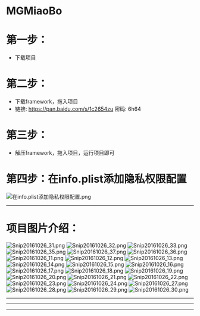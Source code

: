 # MGMiaoBo

# 第一步：
 - 下载项目
  
# 第二步：
 - 下载framework，拖入项目
 - 链接: https://pan.baidu.com/s/1c2654zu 密码: 6h64

# 第三步：
 - 解压framework，拖入项目，运行项目即可
  
# 第四步：在info.plist添加隐私权限配置
![在info.plist添加隐私权限配置.png](http://upload-images.jianshu.io/upload_images/1429890-07c83b07220e8e97.png?imageMogr2/auto-orient/strip%7CimageView2/2/w/1240)      
***
  
# 项目图片介绍：
![Snip20161026_31.png](http://upload-images.jianshu.io/upload_images/1429890-f3179c973adcc593.png?imageMogr2/auto-orient/strip%7CimageView2/2/w/1240)
![Snip20161026_32.png](http://upload-images.jianshu.io/upload_images/1429890-45374134c0a0271f.png?imageMogr2/auto-orient/strip%7CimageView2/2/w/1240)
![Snip20161026_33.png](http://upload-images.jianshu.io/upload_images/1429890-21a753055eb4dadf.png?imageMogr2/auto-orient/strip%7CimageView2/2/w/1240)
![Snip20161026_35.png](http://upload-images.jianshu.io/upload_images/1429890-0e19cf9d25ed0c27.png?imageMogr2/auto-orient/strip%7CimageView2/2/w/1240)
![Snip20161026_37.png](http://upload-images.jianshu.io/upload_images/1429890-90ddd5bef33a1595.png?imageMogr2/auto-orient/strip%7CimageView2/2/w/1240)
![Snip20161026_36.png](http://upload-images.jianshu.io/upload_images/1429890-3590d4082f58086f.png?imageMogr2/auto-orient/strip%7CimageView2/2/w/1240)
![Snip20161026_11.png](http://upload-images.jianshu.io/upload_images/1429890-e336e59081991e06.png?imageMogr2/auto-orient/strip%7CimageView2/2/w/1240)
![Snip20161026_12.png](http://upload-images.jianshu.io/upload_images/1429890-3443e3bdc7be16d6.png?imageMogr2/auto-orient/strip%7CimageView2/2/w/1240)
![Snip20161026_13.png](http://upload-images.jianshu.io/upload_images/1429890-1b061a37ec2d7407.png?imageMogr2/auto-orient/strip%7CimageView2/2/w/1240)
![Snip20161026_14.png](http://upload-images.jianshu.io/upload_images/1429890-255aea0808e4a8c9.png?imageMogr2/auto-orient/strip%7CimageView2/2/w/1240)
![Snip20161026_15.png](http://upload-images.jianshu.io/upload_images/1429890-5c0296ffb33d18e2.png?imageMogr2/auto-orient/strip%7CimageView2/2/w/1240)
![Snip20161026_16.png](http://upload-images.jianshu.io/upload_images/1429890-9ca835b72a5b053a.png?imageMogr2/auto-orient/strip%7CimageView2/2/w/1240)
![Snip20161026_17.png](http://upload-images.jianshu.io/upload_images/1429890-96b2ba7b972e9603.png?imageMogr2/auto-orient/strip%7CimageView2/2/w/1240)
![Snip20161026_18.png](http://upload-images.jianshu.io/upload_images/1429890-4553195e4167a8a2.png?imageMogr2/auto-orient/strip%7CimageView2/2/w/1240)
![Snip20161026_19.png](http://upload-images.jianshu.io/upload_images/1429890-494053898988a108.png?imageMogr2/auto-orient/strip%7CimageView2/2/w/1240)
![Snip20161026_20.png](http://upload-images.jianshu.io/upload_images/1429890-3438375d467b9ede.png?imageMogr2/auto-orient/strip%7CimageView2/2/w/1240)
![Snip20161026_21.png](http://upload-images.jianshu.io/upload_images/1429890-b1ae901f909cc0cf.png?imageMogr2/auto-orient/strip%7CimageView2/2/w/1240)
![Snip20161026_22.png](http://upload-images.jianshu.io/upload_images/1429890-fb60c8ce2a6fbdf1.png?imageMogr2/auto-orient/strip%7CimageView2/2/w/1240)
![Snip20161026_23.png](http://upload-images.jianshu.io/upload_images/1429890-26956fdf68a18344.png?imageMogr2/auto-orient/strip%7CimageView2/2/w/1240)
![Snip20161026_24.png](http://upload-images.jianshu.io/upload_images/1429890-eb9aefd0e3518711.png?imageMogr2/auto-orient/strip%7CimageView2/2/w/1240)
![Snip20161026_27.png](http://upload-images.jianshu.io/upload_images/1429890-f157436bc00ab863.png?imageMogr2/auto-orient/strip%7CimageView2/2/w/1240)
![Snip20161026_28.png](http://upload-images.jianshu.io/upload_images/1429890-4f4bf4f9ed7f69ce.png?imageMogr2/auto-orient/strip%7CimageView2/2/w/1240)
![Snip20161026_29.png](http://upload-images.jianshu.io/upload_images/1429890-92c44828bd78c58a.png?imageMogr2/auto-orient/strip%7CimageView2/2/w/1240)
![Snip20161026_30.png](http://upload-images.jianshu.io/upload_images/1429890-d14e01e1b51b0f43.png?imageMogr2/auto-orient/strip%7CimageView2/2/w/1240)



***
***
***
